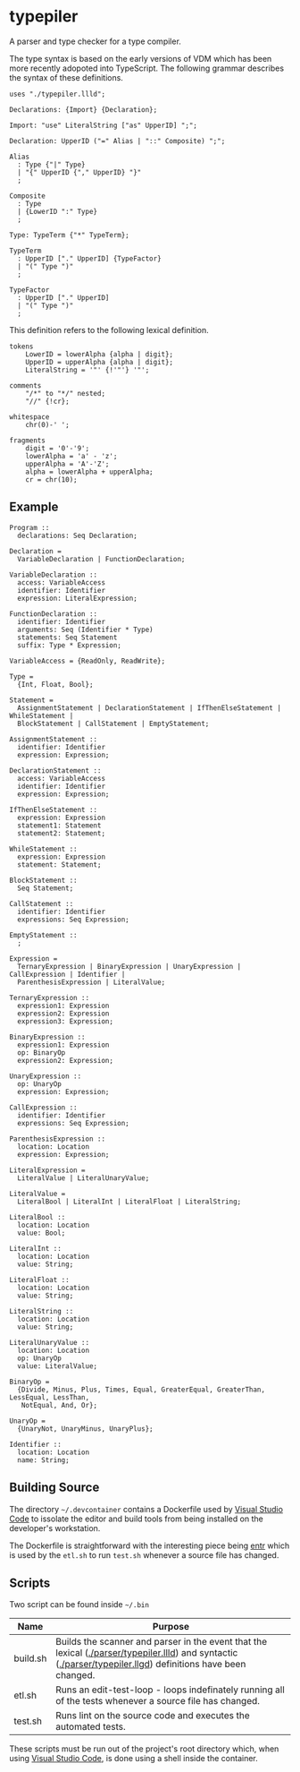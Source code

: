 # typepiler
A parser and type checker for a type compiler.

The type syntax is based on the early versions of VDM which has been more recently adopoted into TypeScript.  The following grammar describes the syntax of these definitions.

```
uses "./typepiler.llld";

Declarations: {Import} {Declaration};

Import: "use" LiteralString ["as" UpperID] ";";

Declaration: UpperID ("=" Alias | "::" Composite) ";";

Alias
  : Type {"|" Type}
  | "{" UpperID {"," UpperID} "}"
  ;

Composite
  : Type
  | {LowerID ":" Type}
  ;

Type: TypeTerm {"*" TypeTerm};

TypeTerm
  : UpperID ["." UpperID] {TypeFactor}
  | "(" Type ")"
  ;

TypeFactor
  : UpperID ["." UpperID]
  | "(" Type ")"
  ;
```

This definition refers to the following lexical definition.

```
tokens
    LowerID = lowerAlpha {alpha | digit};
    UpperID = upperAlpha {alpha | digit};
    LiteralString = '"' {!'"'} '"';

comments
    "/*" to "*/" nested;
    "//" {!cr};

whitespace
    chr(0)-' ';

fragments
    digit = '0'-'9';
    lowerAlpha = 'a' - 'z';
    upperAlpha = 'A'-'Z';
    alpha = lowerAlpha + upperAlpha;
    cr = chr(10);
```

## Example

```
Program ::
  declarations: Seq Declaration;

Declaration =
  VariableDeclaration | FunctionDeclaration;

VariableDeclaration ::
  access: VariableAccess
  identifier: Identifier
  expression: LiteralExpression;

FunctionDeclaration ::
  identifier: Identifier
  arguments: Seq (Identifier * Type)
  statements: Seq Statement
  suffix: Type * Expression;

VariableAccess = {ReadOnly, ReadWrite};

Type =
  {Int, Float, Bool};

Statement =
  AssignmentStatement | DeclarationStatement | IfThenElseStatement | WhileStatement |
  BlockStatement | CallStatement | EmptyStatement;

AssignmentStatement ::
  identifier: Identifier
  expression: Expression;

DeclarationStatement ::
  access: VariableAccess
  identifier: Identifier
  expression: Expression;

IfThenElseStatement ::
  expression: Expression
  statement1: Statement
  statement2: Statement;

WhileStatement ::
  expression: Expression
  statement: Statement;

BlockStatement ::
  Seq Statement;

CallStatement ::
  identifier: Identifier
  expressions: Seq Expression;

EmptyStatement ::
  ;

Expression =
  TernaryExpression | BinaryExpression | UnaryExpression | CallExpression | Identifier |
  ParenthesisExpression | LiteralValue;

TernaryExpression ::
  expression1: Expression
  expression2: Expression
  expression3: Expression;

BinaryExpression ::
  expression1: Expression
  op: BinaryOp
  expression2: Expression;

UnaryExpression ::
  op: UnaryOp
  expression: Expression;

CallExpression ::
  identifier: Identifier
  expressions: Seq Expression;

ParenthesisExpression ::
  location: Location
  expression: Expression;

LiteralExpression =
  LiteralValue | LiteralUnaryValue;

LiteralValue =
  LiteralBool | LiteralInt | LiteralFloat | LiteralString;

LiteralBool ::
  location: Location
  value: Bool;

LiteralInt ::
  location: Location
  value: String;

LiteralFloat ::
  location: Location
  value: String;

LiteralString ::
  location: Location
  value: String;

LiteralUnaryValue ::
  location: Location
  op: UnaryOp
  value: LiteralValue;

BinaryOp =
  {Divide, Minus, Plus, Times, Equal, GreaterEqual, GreaterThan, LessEqual, LessThan,
   NotEqual, And, Or};

UnaryOp =
  {UnaryNot, UnaryMinus, UnaryPlus};

Identifier ::
  location: Location
  name: String;
```
## Building Source

The directory `~/.devcontainer` contains a Dockerfile used by [Visual Studio Code](https://code.visualstudio.com) to issolate the editor and build tools from being installed on the developer's workstation.

The Dockerfile is straightforward with the interesting piece being [entr](https://github.com/eradman/entr/) which is used by the `etl.sh` to run `test.sh` whenever a source file has changed.

## Scripts

Two script can be found inside `~/.bin`

| Name   | Purpose |
|--------|----------------------------------|
| build.sh | Builds the scanner and parser in the event that the lexical ([./parser/typepiler.llld](./parser/typepiler.llld)) and syntactic ([./parser/typepiler.llgd](./parser/typepiler.llgd)) definitions have been changed. |
| etl.sh | Runs an edit-test-loop - loops indefinately running all of the tests whenever a source file has changed. |
| test.sh | Runs lint on the source code and executes the automated tests. |

These scripts must be run out of the project's root directory which, when using [Visual Studio Code](https://code.visualstudio.com), is done using a shell inside the container.